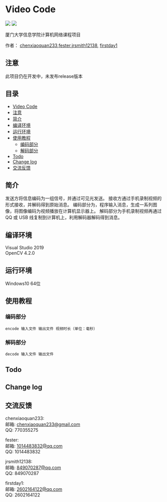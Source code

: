 # Video Code

![](https://img.shields.io/badge/build-passing-brightgreen)
![](https://img.shields.io/badge/dependencies-opencv4.2.0-brightgreen)

厦门大学信息学院计算机网络课程项目

作者： [chenxiaoquan233](https://github.com/chenxiaoquan233),[fester](https://github.com/ferster),[jrsmith12138](https://github.com/jrsmith12138),
[firstday1](https://github.com/firstday1)

## 注意

此项目仍在开发中，未发布release版本

<!-- TOC -->
## 目录

- [Video Code](#video-code)
- [注意](#注意)
- [简介](#简介)
- [编译环境](#编译环境)
- [运行环境](#运行环境)
- [使用教程](#使用教程)
  * [编码部分](#编码部分)
  * [解码部分](#解码部分)
- [Todo](#todo)
- [Change log](#change-log)
- [交流反馈](#交流反馈)
<!-- /TOC -->

## 简介
发送方将信息编码为一组信号，并通过可见光发送。 接收方通过手机录制视频的形式接收，并解码得到原始消息。  编码部分为，程序输入消息，生成一系列图像，将图像编码为视频播放在计算机显示器上。 解码部分为手机录制视频再通过 QQ 或 USB 线复制到计算机上，利用解码器解码得到消息。

## 编译环境
Visual Studio 2019  
OpenCV 4.2.0
## 运行环境
Windows10 64位
## 使用教程

### 编码部分
```
encode 输入文件 输出文件 视频时长（单位：毫秒）
```
### 解码部分
```
decode 输入文件 输出文件
```
## Todo

## Change log

## 交流反馈
chenxiaoquan233:  
邮箱: chenxiaoquan233@gmail.com  
QQ: 770355275

fester:  
邮箱: 1014483832@qq.com  
QQ: 1014483832

jrsmith12138:  
邮箱: 849070287@qq.com  
QQ: 849070287

firstday1:  
邮箱: 2602164122@qq.com  
QQ: 2602164122